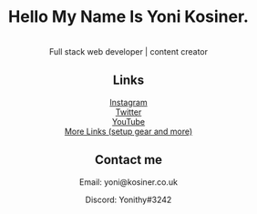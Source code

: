 <div align="center">
  <h1>Hello My Name Is Yoni Kosiner.</h1>
  <br />
  Full stack web developer | content creator
</div>
<div align="center">
  <h2>Links</h2>
  <a target=" _blank" href="https://instagram.com/kosiner.codes">Instagram</a>
  <br /> <a target=" _blank" href="https://twitter.com/KosinerYoni">Twitter</a>
  <br /> <a target=" _blank" href="https://www.youtube.com/channel/UCceuqcaS7oAGBYMBEhTyDEQ">YouTube</a>
  <br /> <a target=" _blank" href="https://linktr.ee/yonikosiner">More Links (setup gear and more)</a>
</div>
<div align="center">
  <h2>Contact me</h2>
  <p>Email: yoni@kosiner.co.uk</p>
  <p>Discord: Yonithy#3242</p>
</div>
